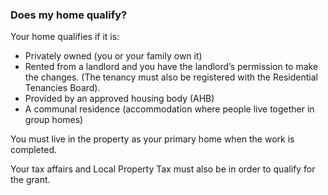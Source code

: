 ###  **Does my home qualify?**

Your home qualifies if it is:

  * Privately owned (you or your family own it) 
  * Rented from a landlord and you have the landlord’s permission to make the changes. (The tenancy must also be registered with the Residential Tenancies Board). 
  * Provided by an approved housing body (AHB) 
  * A communal residence (accommodation where people live together in group homes) 

You must live in the property as your primary home when the work is completed.

Your tax affairs and Local Property Tax must also be in order to qualify for
the grant.
